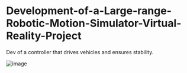 # Development-of-a-Large-range-Robotic-Motion-Simulator-Virtual-Reality-Project

Dev of a controller that drives vehicles and ensures stability. 

![image](https://github.com/user-attachments/assets/b9bc43ff-377e-4f19-82ba-94f23d4cf0cc)
